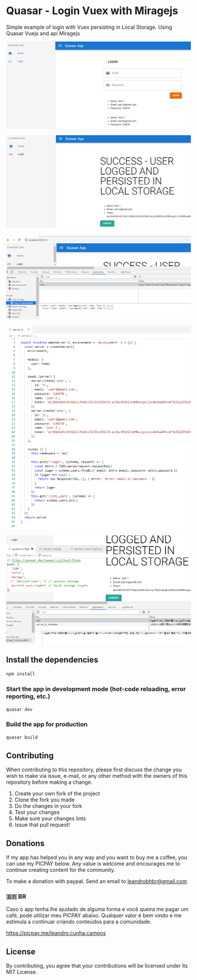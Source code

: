 # Quasar - Login Vuex with Miragejs

Simple example of login with Vuex persisting in Local Storage. Using Quasar Vuejs and api Miragejs

![N|Solid](https://raw.githubusercontent.com/leandrobhbr/login-vuex-miragejs-quasar-vuejs/master/docs/quasar1.png?raw=true)

![N|Solid](https://raw.githubusercontent.com/leandrobhbr/login-vuex-miragejs-quasar-vuejs/master/docs/quasar2.png?raw=true)

![N|Solid](https://raw.githubusercontent.com/leandrobhbr/login-vuex-miragejs-quasar-vuejs/master/docs/quasar3.png?raw=true)

![N|Solid](https://raw.githubusercontent.com/leandrobhbr/login-vuex-miragejs-quasar-vuejs/master/docs/quasar4.png?raw=true)

![N|Solid](https://raw.githubusercontent.com/leandrobhbr/login-vuex-miragejs-quasar-vuejs/master/docs/quasar5.png?raw=true)

## Install the dependencies
```bash
npm install
```

### Start the app in development mode (hot-code reloading, error reporting, etc.)
```bash
quasar dev
```

### Build the app for production
```bash
quasar build
```

## Contributing

When contributing to this repository, please first discuss the change you wish to make via issue, e-mail, or any other method with the owners of this repository before making a change.

1. Create your own fork of the project
2. Clone the fork you made
3. Do the changes in your fork
4. Test your changes
5. Make sure your changes lints
6. Issue that pull request!

## Donations

If my app has helped you in any way and you want to buy me a coffee, you can use my PICPAY below. Any value is welcome and encourages me to continue creating content for the community.

To make a donation with paypal. Send an email to <a href="mailto:leandrobhbr@gmail.com">leandrobhbr@gmail.com</a>


### 🇧🇷 **BR**

 Caso o app tenha lhe ajudado de alguma forma e você queira me pagar um café, pode utilizar meu PICPAY abaixo. Qualquer valor é bem vindo e me estimula a continuar criando conteúdos para a comunidade.

https://picpay.me/leandro.cunha.campos


## License

By contributing, you agree that your contributions will be licensed under its MIT License.
